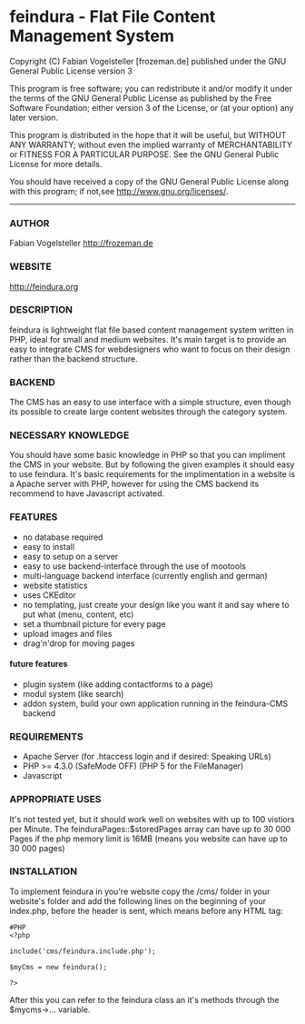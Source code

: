 feindura - Flat File Content Management System
==============================================
Copyright (C) Fabian Vogelsteller [frozeman.de]
published under the GNU General Public License version 3

This program is free software;
you can redistribute it and/or modify it under the terms of the GNU General Public License as published by
the Free Software Foundation; either version 3 of the License, or (at your option) any later version.

This program is distributed in the hope that it will be useful, but WITHOUT ANY WARRANTY;
without even the implied warranty of MERCHANTABILITY or FITNESS FOR A PARTICULAR PURPOSE.
See the GNU General Public License for more details.

You should have received a copy of the GNU General Public License along with this program;
if not,see <http://www.gnu.org/licenses/>.
_____________________________________________

### AUTHOR
Fabian Vogelsteller <http://frozeman.de>

### WEBSITE
<http://feindura.org>

### DESCRIPTION
feindura is lightweight flat file based content management system written in PHP, ideal for small and medium websites.
It's main target is to provide an easy to integrate CMS for webdesigners who want to focus on their design rather than the backend structure.

### BACKEND
The CMS has an easy to use interface with a simple structure, even though its possible to create large content websites through the category system.

### NECESSARY KNOWLEDGE
You should have some basic knowledge in PHP so that you can impliment the CMS in your website. But by following the given examples it should easy to use feindura.
It's basic requirements for the implimentation in a website is a Apache server with PHP, however for using the CMS backend its recommend to have Javascript activated.

### FEATURES
* no database required
* easy to install
* easy to setup on a server
* easy to use backend-interface through the use of mootools
* multi-language backend interface (currently english and german)
* website statistics
* uses CKEditor
* no templating, just create your design like you want it and say where to put what (menu, content, etc)
* set a thumbnail picture for every page
* upload images and files
* drag'n'drop for moving pages

#### future features
* plugin system (like adding contactforms to a page)
* modul system (like search)
* addon system, build your own application running in the feindura-CMS backend
 
### REQUIREMENTS
* Apache Server (for .htaccess login and if desired: Speaking URLs)
* PHP >= 4.3.0 (SafeMode OFF) (PHP 5 for the FileManager)
* Javascript

### APPROPRIATE USES  
It's not tested yet, but it should work well on websites with up to 100 vistiors per Minute.
The feinduraPages::$storedPages array can have up to 30 000 Pages if the php memory limit is 16MB (means you website can have up to 30 000 pages)
  
### INSTALLATION
To implement feindura in you're website copy the /cms/ folder in your website's folder and add the following lines on the beginning of your index.php,
before the header is sent, which means before any HTML tag:

    #PHP
    <?php

    include('cms/feindura.include.php');
    
    $myCms = new feindura();
    
    ?>
    
After this you can refer to the feindura class an it's methods through the $mycms->... variable.